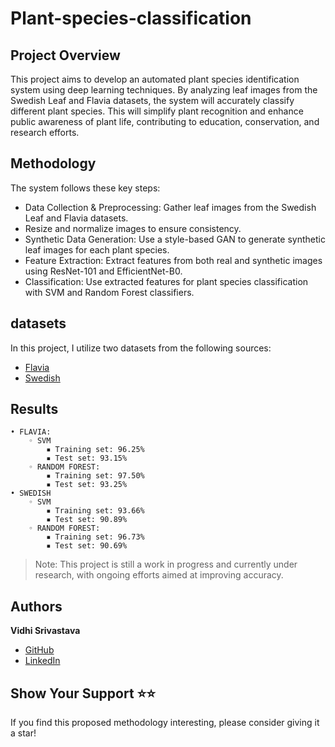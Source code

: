 # Plant-species-classification

## Project Overview
This project aims to develop an automated plant species identification system using deep learning techniques. By analyzing leaf images from the Swedish Leaf and Flavia datasets, the system will accurately classify different plant species. This will simplify plant recognition and enhance public awareness of plant life, contributing to education, conservation, and research efforts.

## Methodology
The system follows these key steps:

- Data Collection & Preprocessing: Gather leaf images from the Swedish Leaf and Flavia datasets.
- Resize and normalize images to ensure consistency.
- Synthetic Data Generation: Use a style-based GAN to generate synthetic leaf images for each plant species.
- Feature Extraction: Extract features from both real and synthetic images using ResNet-101 and EfficientNet-B0.
- Classification: Use extracted features for plant species classification with SVM and Random Forest classifiers.


## datasets
In this project, I utilize two datasets from the following sources:
- [Flavia](https://flavia.sourceforge.net/)
- [Swedish](https://www.cvl.isy.liu.se/en/research/datasets/swedish-leaf/)

## Results
    • FLAVIA:
        ◦ SVM
            ▪ Training set: 96.25%
            ▪ Test set: 93.15%
        ◦ RANDOM FOREST:
            ▪ Training set: 97.50%
            ▪ Test set: 93.25%
    • SWEDISH
        ◦ SVM
            ▪ Training set: 93.66%
            ▪ Test set: 90.89%
        ◦ RANDOM FOREST:
            ▪ Training set: 96.73%
            ▪ Test set: 90.69%

> Note: This project is still a work in progress and currently under research, with ongoing efforts aimed at improving accuracy.

## Authors
**Vidhi Srivastava**
- [GitHub](https://github.com/Vidhi0229)
- [LinkedIn](https://www.linkedin.com/in/vidhisrivastava01/)

## Show Your Support ⭐️⭐️
If you find this proposed methodology interesting, please consider giving it a star!
